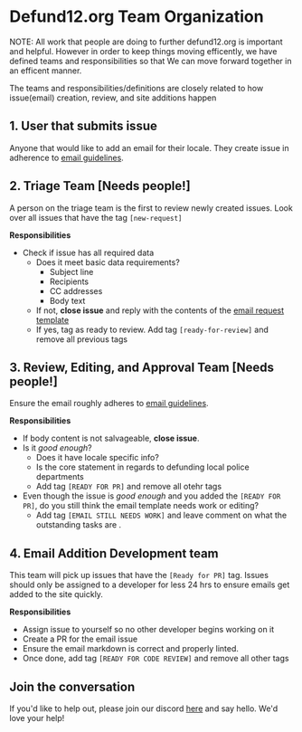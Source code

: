# Defund12.org Team Organization

NOTE: All work that people are doing to further defund12.org is important and helpful. However in order to keep things moving efficently, we have defined teams and responsibilities so that We can move forward together in an efficent manner.

The teams and responsibilities/definitions are closely related to how issue(email) creation, review, and site additions happen

## 1. User that submits issue

Anyone that would like to add an email for their locale. They create issue in adherence to [email guidelines](https://github.com/teddywilson/defund12.org/blob/gh-pages/EMAIL_TEMPLATE_STYLE_GUIDE.md).

## 2. Triage Team [Needs people!]

A person on the triage team is the first to review newly created issues. Look over all issues that have the tag `[new-request]`

**Responsibilities**

- Check if issue has all required data
  - Does it meet basic data requirements?
    - Subject line
    - Recipients
    - CC addresses
    - Body text
  - If not, **close issue** and reply with the contents of the [email request template](https://github.com/teddywilson/defund12.org/blob/gh-pages/.github/ISSUE_TEMPLATE/EMAIL_REQUEST.md)
  - If yes, tag as ready to review. Add tag `[ready-for-review]` and remove all previous tags

## 3. Review, Editing, and Approval Team [Needs people!]

Ensure the email roughly adheres to [email guidelines](https://github.com/teddywilson/defund12.org/blob/gh-pages/EMAIL_TEMPLATE_STYLE_GUIDE.md).

**Responsibilities**

- If body content is not salvageable, **close issue**.
- Is it _good enough_?
  - Does it have locale specific info?
  - Is the core statement in regards to defunding local police departments
  - Add tag `[READY FOR PR]` and remove all otehr tags
- Even though the issue is _good enough_ and you added the `[READY FOR PR]`, do you still think the email template needs work or editing?
  - Add tag `[EMAIL STILL NEEDS WORK]` and leave comment on what the outstanding tasks are .

## 4. Email Addition Development team

This team will pick up issues that have the `[Ready for PR]` tag. Issues should only be assigned to a developer for less 24 hrs to ensure emails get added to the site quickly.

**Responsibilities**

- Assign issue to yourself so no other developer begins working on it
- Create a PR for the email issue
- Ensure the email markdown is correct and properly linted.
- Once done, add tag `[READY FOR CODE REVIEW]` and remove all other tags

## Join the conversation

If you'd like to help out, please join our discord [here](https://discord.gg/YMxndzd) and say hello. We'd love your help!
